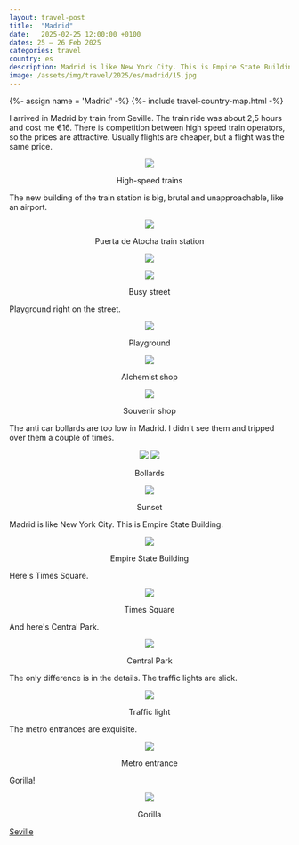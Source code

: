 ```yaml
---
layout: travel-post
title:  "Madrid"
date:   2025-02-25 12:00:00 +0100
dates: 25 – 26 Feb 2025
categories: travel
country: es
description: Madrid is like New York City. This is Empire State Building. And here's Central Park.
image: /assets/img/travel/2025/es/madrid/15.jpg
---
```


{%- assign name = 'Madrid' -%}
{%- include travel-country-map.html -%}

I arrived in Madrid by train from Seville. The train ride was about 2,5 hours and cost me €16. There is competition between high speed train operators, so the prices are attractive. Usually flights are cheaper, but a flight was the same price.
<center>
    <img src="/assets/img/travel/2025/es/madrid/1.jpg" />
    <p class="image-label">High-speed trains</p>
</center>

The new building of the train station is big, brutal and unapproachable, like an airport.
<center>
    <img src="/assets/img/travel/2025/es/madrid/2.jpg" />
    <p class="image-label">Puerta de Atocha train station</p>
</center>

<center>
    <img src="/assets/img/travel/2025/es/madrid/3.jpg" />
    <p class="image-label"></p>
</center>

<center>
    <img src="/assets/img/travel/2025/es/madrid/16.jpg" />
    <p class="image-label">Busy street</p>
</center>

Playground right on the street.
<center>
    <img src="/assets/img/travel/2025/es/madrid/4.jpg" />
    <p class="image-label">Playground</p>
</center>

<center>
    <img src="/assets/img/travel/2025/es/madrid/5.jpg" />
    <p class="image-label">Alchemist shop</p>
</center>

<center>
    <img src="/assets/img/travel/2025/es/madrid/6.jpg" />
    <p class="image-label">Souvenir shop</p>
</center>

The anti car bollards are too low in Madrid. I didn't see them and tripped over them a couple of times.
<center>
    <div class="side-by-side">
        <img src="/assets/img/travel/2025/es/madrid/7.jpg" />
        <img src="/assets/img/travel/2025/es/madrid/8.jpg" />
    </div>
    <p class="image-label">Bollards</p>
</center>

<center>
    <img src="/assets/img/travel/2025/es/madrid/9.jpg" />
    <p class="image-label">Sunset</p>
</center>

Madrid is like New York City. This is Empire State Building.
<center>
    <img src="/assets/img/travel/2025/es/madrid/10.jpg" />
    <p class="image-label">Empire State Building</p>
</center>

Here's Times Square.
<center>
    <img src="/assets/img/travel/2025/es/madrid/11.jpg" />
    <p class="image-label">Times Square</p>
</center>

And here's Central Park.
<center>
    <img src="/assets/img/travel/2025/es/madrid/12.jpg" />
    <p class="image-label">Central Park</p>
</center>

The only difference is in the details. The traffic lights are slick.
<center>
    <img src="/assets/img/travel/2025/es/madrid/14.jpg" />
    <p class="image-label">Traffic light</p>
</center>

The metro entrances are exquisite.
<center>
    <img src="/assets/img/travel/2025/es/madrid/13.jpg" />
    <p class="image-label">Metro entrance</p>
</center>

Gorilla!
<center>
    <img src="/assets/img/travel/2025/es/madrid/15.jpg" />
    <p class="image-label">Gorilla</p>
</center>


<a class="prev" href="/travel/2025/seville">
    Seville
</a>
